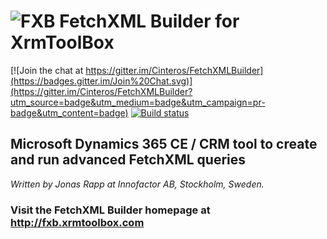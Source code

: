 # ![FXB](https://github.com/Cinteros/FetchXMLBuilder/wiki/images/FXB-inno-icon-150.png) FetchXML Builder for XrmToolBox

[![Join the chat at https://gitter.im/Cinteros/FetchXMLBuilder](https://badges.gitter.im/Join%20Chat.svg)](https://gitter.im/Cinteros/FetchXMLBuilder?utm_source=badge&utm_medium=badge&utm_campaign=pr-badge&utm_content=badge)
[![Build status](https://ci.appveyor.com/api/projects/status/sctdn4ig9m38wikj/branch/master?svg=true)](https://ci.appveyor.com/project/rappen/fetchxmlbuilder/branch/master)


## Microsoft Dynamics 365 CE / CRM tool to create and run advanced FetchXML queries

*Written by Jonas Rapp at Innofactor AB, Stockholm, Sweden.*

### Visit the FetchXML Builder homepage at http://fxb.xrmtoolbox.com

